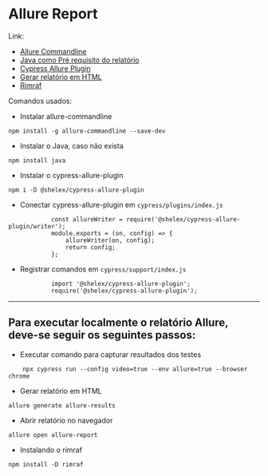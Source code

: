 # Allure Report #

Link:
- [Allure Commandline](https://www.npmjs.com/package/allure-commandline "allure-commandline")
- [Java como Pré requisito do relatório](https://www.npmjs.com/package/java "java")
- [Cypress Allure Plugin](https://www.npmjs.com/package/@shelex/cypress-allure-plugin "cypress-allure-plugin")
- [Gerar relatório em HTML](https://docs.qameta.io/allure/#_configuration_4 "gerar-em-html")
- [Rimraf](https://www.npmjs.com/package/rimraf "rimraf")


Comandos usados:

- Instalar allure-commandline
```shell
npm install -g allure-commandline --save-dev
```
- Instalar o Java, caso não exista
```shell
npm install java
```
- Instalar o cypress-allure-plugin
```shell
npm i -D @shelex/cypress-allure-plugin
```
- Conectar  cypress-allure-plugin em `cypress/plugins/index.js`

```shell
            const allureWriter = require('@shelex/cypress-allure-plugin/writer');
            module.exports = (on, config) => {
                allureWriter(on, config);
                return config;
            };
```

- Registrar comandos em `cypress/support/index.js`
```shell
            import '@shelex/cypress-allure-plugin';
            require('@shelex/cypress-allure-plugin');
```

-----

## Para executar localmente o relatório Allure, deve-se seguir os seguintes passos: ##

- Executar comando para capturar resultados dos testes

```shell
    npx cypress run --config video=true --env allure=true --browser chrome
```
- Gerar relatório em HTML
```shell
allure generate allure-results
```
- Abrir relatório no navegador
```shell
allure open allure-report
```
- Instalando o rimraf
```shell
npm install -D rimraf
```
